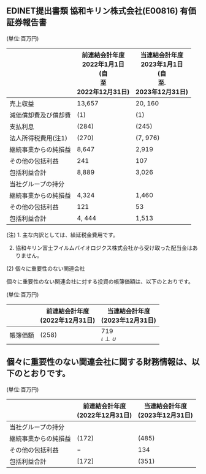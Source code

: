 ## EDINET提出書類 協和キリン株式会社(E00816) 有価証券報告書

(単位:百万円)

|             | 前連結会計年度<br>2022年1月1日<br>(自<br>至<br>2022年12月31日) | 当連結会計年度<br>2023年1月1日<br>(自<br>至.<br>2023年12月31日) |
|-------------|-------------------------------------------------|--------------------------------------------------|
| 売上収益        | 13,657                                          | 20, 160                                          |
| 減価償却費及び償却費  | (1)                                             | (1)                                              |
| 支払利息        | (284)                                           | (245)                                            |
| 法人所得税費用(注1) | (270)                                           | (7, 976)                                         |
| 継続事業からの純損益  | 8,647                                           | 2,919                                            |
| その他の包括利益    | 241                                             | 107                                              |
| 包括利益合計      | 8,889                                           | 3,026                                            |
| 当社グループの持分   |                                                 |                                                  |
| 継続事業からの純損益  | 4,324                                           | 1,460                                            |
| その他の包括利益    | 121                                             | 53                                               |
| 包括利益合計      | 4, 444                                          | 1,513                                            |

(注) 1. 主な内訳としては、繰延税金費用です。

2. 協和キリン富士フイルムバイオロジクス株式会社から受け取った配当金はありません。

(2) 個々に重要性のない関連会社

個々に重要性のない関連会社に対する投資の帳簿価額は、以下のとおりです。

(単位:百万円)

|      | 前連結会計年度<br>(2022年12月31日) | 当連結会計年度<br>(2023年12月31日)      |
|------|--------------------------|-------------------------------|
| 帳簿価額 | (258)                    | 719<br>$\iota \perp \upsilon$ |

## 個々に重要性のない関連会社に関する財務情報は、以下のとおりです。

(単位:百万円)

|            | 前連結会計年度<br>(2022年12月31日) | 当連結会計年度<br>(2023年12月31日) |
|------------|--------------------------|--------------------------|
| 当社グループの持分  |                          |                          |
| 継続事業からの純損益 | (172)                    | (485)                    |
| その他の包括利益   | $-$                      | 134                      |
| 包括利益合計     | [172]                    | (351)                    |